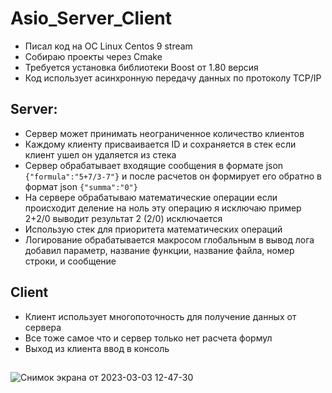 # Asio_Server_Client

* Писал код на ОС Linux Centos 9 stream
* Собираю проекты через Cmake
* Требуется установка библиотеки Boost от 1.80 версия
* Код использует асинхронную передачу данных по протоколу TCP/IP



## Server:
* Сервер может принимать неограниченное количество клиентов 
* Каждому клиенту присваивается ID и сохраняется в стек если клиент ушел он удаляется из стека 
* Сервер обрабатывает входящие сообщения в формате json `{"formula":"5+7/3-7"}` и после расчетов он формирует его обратно в формат json `{"summa":"0"}`
* На сервере обрабатываю математические операции если происходит деление на ноль эту операцию я исключаю пример 2+2/0 выводит результат 2 (2/0) исключается
* Использую стек для приоритета математических операций 
* Логирование обрабатывается макросом глобальным в вывод лога добавил параметр, название функции, название файла, номер строки, и сообщение 


## Client
*  Клиент использует многопоточность для получение данных от сервера
*  Все тоже самое что и сервер только нет расчета формул
*  Выход из клиента ввод в консоль


  
##

  
![Снимок экрана от 2023-03-03 12-47-30](https://user-images.githubusercontent.com/22080035/222641664-8a213c3f-0645-4e53-ab38-60ab9fd14ffc.png)
